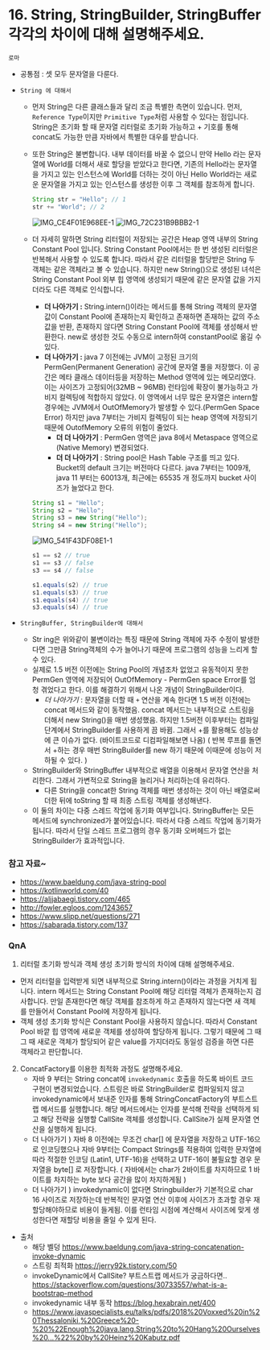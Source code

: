 # 16. String, StringBuilder, StringBuffer 각각의 차이에 대해 설명해주세요.

`로마`
- 공통점 : 셋 모두 문자열을 다룬다.

- `String 에 대해서` 
  - 먼저 String은 다른 클래스들과 달리 조금 특별한 측면이 있습니다. 먼저, `Reference Type`이지만 `Primitive Type`처럼 사용할 수 있다는 점입니다. String은 초기화 할 때 문자열 리터럴로 초기화 가능하고 + 기호를 통해 concat도 가능한 만큼 자바에서 특별한 대우를 받습니다.
  -  또한 String은 불변합니다. 내부 데이터를 바꿀 수 없으니 만약 Hello 라는 문자열에 World를 더해서 새로 할당을 받았다고 한다면, 기존의 Hello라는 문자열을 가지고 있는 인스턴스에 World를 더하는 것이 아닌 Hello World라는 새로운 문자열을 가지고 있는 인스턴스를 생성한 이후 그 객체를 참조하게 합니다.
      ```java
      String str = "Hello"; // 1
      str += "World"; // 2
      ```
      ![IMG_CE4F01E968EE-1](https://user-images.githubusercontent.com/52696169/190891099-f199ef25-ca32-4a29-95d0-c1ab878eb4a8.jpeg)
      ![IMG_72C231B9BBB2-1](https://user-images.githubusercontent.com/52696169/190891113-d9016692-3764-4824-a7e4-c47262b909b0.jpeg)

  - 더 자세히 말하면 String 리터럴이 저장되는 공간은 Heap 영역 내부의 String Constant Pool 입니다. String Constant Pool에서는 한 번 생성된 리터럴은 반복해서 사용할 수 있도록 합니다. 따라서 같은 리터럴을 할당받은 String 두 객체는 같은 객체라고 볼 수 있습니다. 하지만 new String()으로 생성된 녀석은 String Constant Pool 외부 힙 영역에 생성되기 때문에 같은 문자열 값을 가지더라도 다른 객체로 인식합니다.
    - **더 나아가기 :** String.intern()이라는 메서드를 통해 String 객체의 문자열 값이 Constant Pool에 존재하는지 확인하고 존재하면 존재하는 값의 주소값을 반환, 존재하지 않다면 String Constant Pool에 객체를 생성해서 반환한다. new로 생성한 것도 수동으로 intern하여 constantPool로 옮길 수 있다.
    - **더 나아가기 :** java 7 이전에는 JVM이 고정된 크기의 PermGen(Permanent Generation) 공간에 문자열 풀을 저장했다. 이 공간은 메타 클래스 데이터등을 저장하는 Method 영역에 있는 메모리였다. 이는 사이즈가 고정되어(32MB ~ 96MB) 런타임에 확장이 불가능하고 가비지 컬렉팅에 적합하지 않았다. 이 영역에서 너무 많은 문자열은 intern할 경우에는 JVM에서 OutOfMemory가 발생할 수 있다.(PermGen Space Error) 하지만 java 7부터는 가비지 컬렉팅이 되는 heap 영역에 저장되기 때문에 OutofMemory 오류의 위험이 줄었다.
      - **더 더 나아가기** : PermGen 영역은 java 8에서 Metaspace 영역으로(Native Memory) 변경되었다.
      - **더 더 나아가기** : String pool은 Hash Table 구조를 띄고 있다. Bucket의 default 크기는 버전마다 다르다. java 7부터는 1009개, java 11 부터는 60013개, 최근에는 65535 개 정도까지 bucket 사이즈가 늘었다고 한다.
    ```java
    String s1 = "Hello";
    String s2 = "Hello";
    String s3 = new String("Hello");
    String s4 = new String("Hello");
    ```
    ![IMG_541F43DF08E1-1](https://user-images.githubusercontent.com/52696169/190891496-59492658-3ece-47ec-88cb-283f1d81d116.jpeg)
    ```java
    s1 == s2 // true
    s1 == s3 // false
    s3 == s4 // false

    s1.equals(s2) // true
    s1.equals(s3) // true
    s1.equals(s4) // true
    s3.equals(s4) // true
    ```

- `StringBuffer, StringBuilder에 대해서`
  - Str ing은 위와같이 불변이라는 특징 때문에 String 객체에 자주 수정이 발생한다면 그만큼 String객체의 수가 늘어나기 때문에 프로그램의 성능을 느리게 할 수 있다.
  - 실제로 1.5 버전 이전에는 String Pool의 개념조차 없었고 유동적이지 못한 PermGen 영역에 저장되어 OutOfMemory - PermGen space Error를 엄청 겪었다고 한다. 이를 해결하기 위해서 나온 개념이 StringBuilder이다.
    - *더 나아가기* : 문자열을 더할 때 `+` 연산을 계속 한다면 1.5 버전 이전에는 concat 메서드와 같이 동작했음. concat 메서드는 내부적으로 스트링을 더해서 new String()을 매번 생성했음. 하지만 1.5버전 이후부터는 컴파일 단계에서 StringBuilder를 사용하게 끔 바뀜. 그래서 +를 활용해도 성능상에 큰 이슈가 없다. (바이트코드로 디컴파일해보면 나옴) ( 반복 루프를 돌면서 +하는 경우 매번 StringBuilder를 new 하기 때문에 이때문에 성능이 저하될 수 있다. )
  - StringBuilder와 StringBuffer 내부적으로 배열을 이용해서 문자열 연산을 처리한다. 그래서 가변적으로 String을 늘리거나 처리하는데 유리하다.
    - 다른 String을 concat한 String 객체를 매번 생성하는 것이 아닌 배열로써 더한 뒤에 toString 할 때 최종 스트링 객체를 생성해낸다.
  - 이 둘의 차이는 다중 스레드 작업에 동기화 여부입니다. StringBuffer는 모든 메서드에 synchronized가 붙어있습니다. 따라서 다중 스레드 작업에 동기화가 됩니다. 따라서 단일 스레드 프로그램의 경우 동기화 오버헤드가 없는 StringBuilder가 효과적입니다.

### 참고 자료~
- https://www.baeldung.com/java-string-pool
- https://kotlinworld.com/40
- https://aljjabaegi.tistory.com/465
- http://fowler.egloos.com/1243657
- https://www.slipp.net/questions/271
- https://sabarada.tistory.com/137

### QnA
1. 리터럴 초기화 방식과 객체 생성 초기화 방식의 차이에 대해 설명해주세요.
  - 먼저 리터럴을 입력받게 되면 내부적으로 String.intern()이라는 과정을 거치게 됩니다. intern 메서드는 String Constant Pool에 해당 리터럴 객체가 존재하는지 검사합니다. 만일 존재한다면 해당 객체를 참조하게 하고 존재하지 않는다면 새 객체를 만들어서 Constant Pool에 저장하게 됩니다.
  - 객체 생성 초기화 방식은 Constant Pool을 사용하지 않습니다. 따라서 Constant Pool 바깥 힙 영역에 새로운 객체를 생성하여 할당하게 됩니다. 그렇기 때문에 그 때 그 때 새로운 객체가 할당되어 같은 value를 가지더라도 동일성 검증을 하면 다른 객체라고 판단합니다.
2. ConcatFactory를 이용한 최적화 과정도 설명해주세요.
   - 자바 9 부터는 String concat에 `invokedynamic` 호출을 하도록 바이트 코드 구현이 변경되었습니다. 스트링은 바로 StringBuilder로 컴파일되지 않고 invokedynamic에서 보내준 인자를 통해 StringConcatFactory의 부트스트랩 메서드를 실행합니다. 해당 메서드에서는 인자를 분석해 전략을 선택하게 되고 해당 전략을 실행할 CallSite 객체를 생성합니다. CallSite가 실제 문자열 연산을 실행하게 됩니다.
    - 더 나아가기 ) 자바 8 이전에는 무조건 char[] 에 문자열을 저장하고 UTF-16으로 인코딩했으나 자바 9부터는 Compact Strings를 적용하여 입력한 문자열에 따라 적절한 인코딩 (Latin1, UTF-16)을 선택하고 UTF-16이 불필요할 경우 문자열을 byte[] 로 저장합니다. ( 자바에서는 char가 2바이트를 차지하므로 1 바이트를 차지하는 byte 보다 공간을 많이 차지하게됨 )
    - 더 나아가기 ) invokedynamic이 없다면 Stringbuilder가 기본적으로 char 16 사이즈로 저장하는데 반복적인 문자열 연산 이후에 사이즈가 초과할 경우 재할당해야하므로 비용이 들게됨. 이를 런타임 시점에 계산해서 사이즈에 맞게 생성한다면 재할당 비용을 줄일 수 있게 된다.
  - 출처
    -  해당 벨덩 https://www.baeldung.com/java-string-concatenation-invoke-dynamic
    - 스트링 최적화 https://jerry92k.tistory.com/50
    - invokeDynamic에서 CallSite? 부트스트랩 메서드가 궁금하다면.. https://stackoverflow.com/questions/30733557/what-is-a-bootstrap-method
    - invokedynamic 내부 동작 https://blog.hexabrain.net/400
    - https://www.javaspecialists.eu/talks/pdfs/2018%20Voxxed%20in%20Thessaloniki,%20Greece%20-%20%22Enough%20java.lang.String%20to%20Hang%20Ourselves%20...%22%20by%20Heinz%20Kabutz.pdf